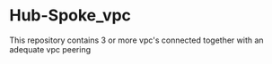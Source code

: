 # Hub-Spoke_vpc
This repository contains 3 or more vpc's connected together with an adequate vpc peering
